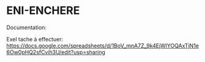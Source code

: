 # ENI-ENCHERE

Documentation:

Exel tache à effectuer: 
https://docs.google.com/spreadsheets/d/1BoV_mnA7Z_9k4EjWlYOQAxTjN1e6Ow0pHQ2sfCvih3U/edit?usp=sharing

